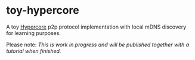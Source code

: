 # toy-hypercore

A toy [Hypercore](https://www.datprotocol.com/deps/0002-hypercore/) p2p protocol implementation with local mDNS discovery for learning purposes.

Please note: *This is work in progress and will be published together with a tutorial when finished.*
